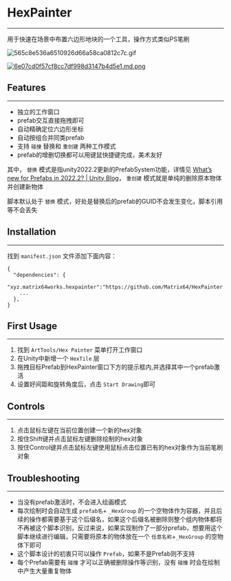 # HexPainter
---
用于快速在场景中布置六边形地块的一个工具，操作方式类似PS笔刷

![565c8e536a6510926d66a58ca0812c7c.gif](https://pic.matrix64.xyz:7001/images/565c8e536a6510926d66a58ca0812c7c.gif)

[![6e07cd0f57cf8cc7df998d3147b4d5e1.md.png](https://pic.matrix64.xyz:7001/images/6e07cd0f57cf8cc7df998d3147b4d5e1.md.png)](https://pic.matrix64.xyz:7001/image/B7A)


## Features
---
- 独立的工作窗口
- prefab交互直接拖拽即可
- 自动精确定位六边形坐标
- 自动按组合并同类prefab
- 支持 `碰撞` 替换和 `重创建` 两种工作模式
- prefab的增删切换都可以用键鼠快捷键完成，美术友好

其中， `替换` 模式是指unity2022.2更新的PrefabSystem功能，详情见 [What’s new for Prefabs in 2022.2? | Unity Blog](https://blog.unity.com/engine-platform/prefabs-whats-new-2022-2)， `重创建` 模式就是单纯的删除原本物体并创建新物体

脚本默认处于 `替换` 模式，好处是替换后的prefab的GUID不会发生变化，脚本引用等不会丢失



## Installation
---
找到 `manifest.json` 文件添加下面内容：
```
{
  "dependencies": {
    "xyz.matrix64works.hexpainter":"https://github.com/Matrix64/HexPainter.git",
    ...
  },
}
```



## First Usage
---
1. 找到 `ArtTools/Hex Painter` 菜单打开工作窗口
2. 在Unity中新增一个 `HexTile` 层
3. 拖拽目标Prefab到HexPainter窗口下方的提示框内,并选择其中一个prefab激活
4. 设置好间距和旋转角度后，点击 `Start Drawing`即可


## Controls
---
1. 点击鼠标左键在当前位置创建一个新的hex对象
2. 按住Shift键并点击鼠标左键删除绘制的hex对象
3. 按住Control键并点击鼠标左键使用鼠标点击位置已有的hex对象作为当前笔刷对象



## Troubleshooting
---
- 当没有prefab激活时，不会进入绘画模式
- 每次绘制时会自动生成 `prefab名`+ `_HexGroup` 的一个空物体作为容器，并且后续的操作都需要基于这个后缀名，如果这个后缀名被删除则整个组内物体都将不再被这个脚本识别，反过来说，如果实现制作了一部分prefab，想要用这个脚本继续进行编辑，只需要将原本的物体放在一个 `任意名称`+`_HexGroup` 的空物体下即可
- 这个脚本设计的初衷只可以操作 `Prefab`，如果不是Prefab则不支持
- 每个Prefab需要有 `碰撞` 才可以正确被删除操作等识别，没有 `碰撞` 时会在绘制中产生大量重复物体